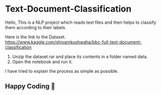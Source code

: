 # Text-Document-Classification
Hello, This is a NLP project which reads text files and then helps to classify them according to their labels.

Here is the link to the Dataset.
https://www.kaggle.com/shivamkushwaha/bbc-full-text-document-classification

1. Unzip the dataset.rar and place its contents in a folder named data.
2. Open the notebook and run it.

I have tried to explain the process as simple as possible.


## Happy Coding 🙂
